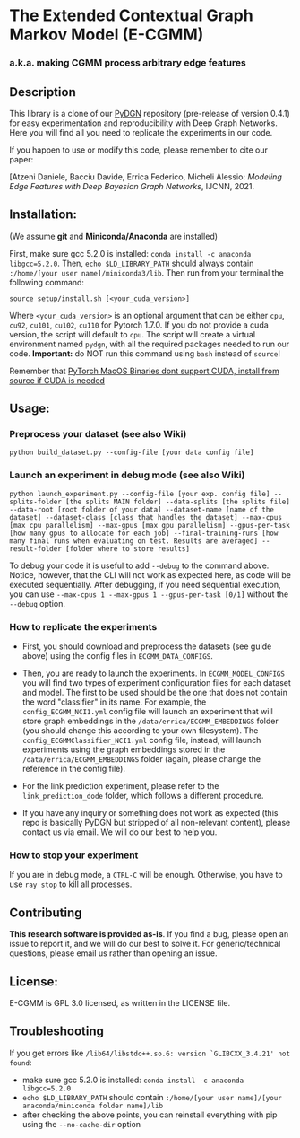 # The Extended Contextual Graph Markov Model (E-CGMM)
### a.k.a. making CGMM process arbitrary edge features

## Description
This library is a clone of our [PyDGN](https://github.com/diningphil/PyDGN) repository (pre-release of version 0.4.1) for easy experimentation and reproducibility with Deep Graph Networks.
Here you will find all you need to replicate the experiments in our code.

If you happen to use or modify this code, please remember to cite our paper:

[Atzeni Daniele, Bacciu Davide, Errica Federico, Micheli Alessio: *Modeling Edge Features with Deep Bayesian Graph Networks*, IJCNN, 2021.

## Installation:
(We assume **git** and **Miniconda/Anaconda** are installed)

First, make sure gcc 5.2.0 is installed: ``conda install -c anaconda libgcc=5.2.0``. Then, ``echo $LD_LIBRARY_PATH`` should always contain ``:/home/[your user name]/miniconda3/lib``. Then run from your terminal the following command:

    source setup/install.sh [<your_cuda_version>]

Where `<your_cuda_version>` is an optional argument that can be either `cpu`, `cu92`, `cu101`, `cu102`, `cu110` for Pytorch 1.7.0. If you do not provide a cuda version, the script will default to `cpu`. The script will create a virtual environment named `pydgn`, with all the required packages needed to run our code. **Important:** do NOT run this command using `bash` instead of `source`!

Remember that [PyTorch MacOS Binaries dont support CUDA, install from source if CUDA is needed](https://pytorch.org/get-started/locally/)

## Usage:

### Preprocess your dataset (see also Wiki)
    python build_dataset.py --config-file [your data config file]

### Launch an experiment in debug mode (see also Wiki)
    python launch_experiment.py --config-file [your exp. config file] --splits-folder [the splits MAIN folder] --data-splits [the splits file] --data-root [root folder of your data] --dataset-name [name of the dataset] --dataset-class [class that handles the dataset] --max-cpus [max cpu parallelism] --max-gpus [max gpu parallelism] --gpus-per-task [how many gpus to allocate for each job] --final-training-runs [how many final runs when evaluating on test. Results are averaged] --result-folder [folder where to store results]

To debug your code it is useful to add `--debug` to the command above. Notice, however, that the CLI will not work as expected here, as code will be executed sequentially. After debugging, if you need sequential execution, you can use `--max-cpus 1 --max-gpus 1 --gpus-per-task [0/1]` without the `--debug` option.  

### How to replicate the experiments
- First, you should download and preprocess the datasets (see guide above) using the config files in `ECGMM_DATA_CONFIGS`.

- Then, you are ready to launch the experiments. In `ECGMM_MODEL_CONFIGS` you will find two types of experiment configuration files for each dataset and model. The first to be used should be the one that does not contain the word "classifier" in its name. For example, the `config_ECGMM_NCI1.yml` config file will launch an experiment that will store graph embeddings in the `/data/errica/ECGMM_EMBEDDINGS` folder (you should change this according to your own filesystem). The `config_ECGMMClassifier_NCI1.yml` config file, instead, will launch experiments using the graph embeddings stored in the `/data/errica/ECGMM_EMBEDDINGS` folder (again, please change the reference in the config file).

- For the link prediction experiment, please refer to the `link_prediction_dode` folder, which follows a different procedure.

- If you have any inquiry or something does not work as expected (this repo is basically PyDGN but stripped of all non-relevant content), please contact us via email. We will do our best to help you.

### How to stop your experiment
If you are in debug mode, a `CTRL-C` will be enough. Otherwise, you have to use `ray stop` to kill all processes.

## Contributing
**This research software is provided as-is**.
If you find a bug, please open an issue to report it, and we will do our best to solve it. For generic/technical questions, please email us rather than opening an issue.

## License:
E-CGMM is GPL 3.0 licensed, as written in the LICENSE file.

## Troubleshooting

If you get errors like ``/lib64/libstdc++.so.6: version `GLIBCXX_3.4.21' not found``:
* make sure gcc 5.2.0 is installed: ``conda install -c anaconda libgcc=5.2.0``
* ``echo $LD_LIBRARY_PATH`` should contain ``:/home/[your user name]/[your anaconda/miniconda folder name]/lib``
* after checking the above points, you can reinstall everything with pip using the ``--no-cache-dir`` option
